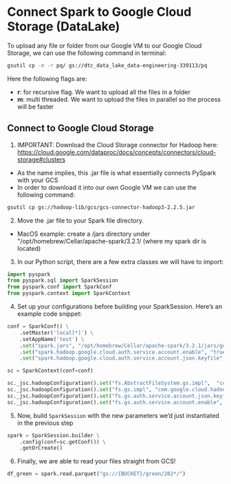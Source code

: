 # Connect Spark to Google Cloud Storage (DataLake)

To upload any file or folder from our Google VM to our Google Cloud Storage, we can use the following command in terminal:
```bash
gsutil cp -m -r pq/ gs://dtc_data_lake_data-engineering-339113/pq
```

Here the following flags are:
- **r**: for recursive flag. We want to upload all the files in a folder
- **m**: multi threaded. We want to upload the files in parallel so the process will be faster 

## Connect to Google Cloud Storage

1. IMPORTANT: Download the Cloud Storage connector for Hadoop here: https://cloud.google.com/dataproc/docs/concepts/connectors/cloud-storage#clusters
- As the name implies, this .jar file is what essentially connects PySpark with your GCS
- In order to download it into our own Google VM we can use the following command:
```bash
gsutil cp gs://hadoop-lib/gcs/gcs-connector-hadoop3-2.2.5.jar
```

2. Move the .jar file to your Spark file directory.
- MacOS example: create a /jars directory under "/opt/homebrew/Cellar/apache-spark/3.2.1/ (where my spark dir is located)

3.  In our Python script, there are a few extra classes we will have to import:
```python
import pyspark
from pyspark.sql import SparkSession
from pyspark.conf import SparkConf
from pyspark.context import SparkContext
```

4. Set up your configurations before building your SparkSession. Here’s an example code snippet:
```python
conf = SparkConf() \
    .setMaster('local[*]') \
    .setAppName('test') \
    .set("spark.jars", "/opt/homebrew/Cellar/apache-spark/3.2.1/jars/gcs-connector-hadoop3-latest.jar") \
    .set("spark.hadoop.google.cloud.auth.service.account.enable", "true") \
    .set("spark.hadoop.google.cloud.auth.service.account.json.keyfile", "path/to/google_credentials.json")

sc = SparkContext(conf=conf)

sc._jsc.hadoopConfiguration().set("fs.AbstractFileSystem.gs.impl",  "com.google.cloud.hadoop.fs.gcs.GoogleHadoopFS")
sc._jsc.hadoopConfiguration().set("fs.gs.impl", "com.google.cloud.hadoop.fs.gcs.GoogleHadoopFileSystem")
sc._jsc.hadoopConfiguration().set("fs.gs.auth.service.account.json.keyfile", "path/to/google_credentials.json")
sc._jsc.hadoopConfiguration().set("fs.gs.auth.service.account.enable", "true")
```

5. Now, build `SparkSession` with the new parameters we’d just instantiated in the previous step
```python
spark = SparkSession.builder \
    .config(conf=sc.getConf()) \
    .getOrCreate()
```

6. Finally, we are able to read your files straight from GCS!
```python
df_green = spark.read.parquet("gs://{BUCKET}/green/202*/")

```
